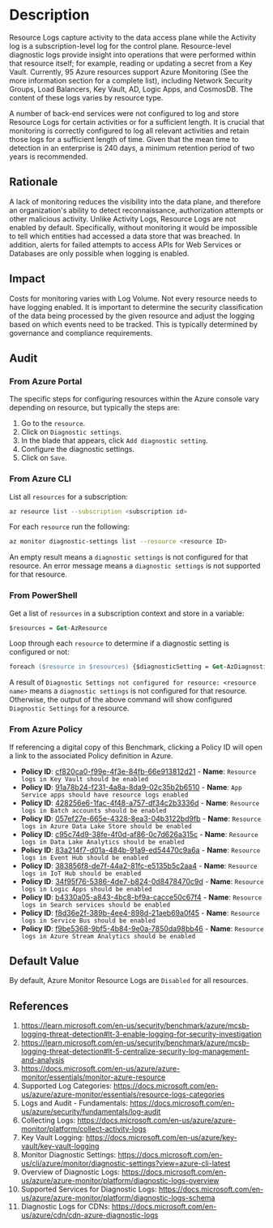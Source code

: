 # Description

Resource Logs capture activity to the data access plane while the Activity log is a subscription-level log for the control plane. Resource-level diagnostic logs provide insight into operations that were performed within that resource itself; for example, reading or updating a secret from a Key Vault. Currently, 95 Azure resources support Azure Monitoring (See the more information section for a complete list), including Network Security Groups, Load Balancers, Key Vault, AD, Logic Apps, and CosmosDB. The content of these logs varies by resource type.

A number of back-end services were not configured to log and store Resource Logs for certain activities or for a sufficient length. It is crucial that monitoring is correctly configured to log all relevant activities and retain those logs for a sufficient length of time. Given that the mean time to detection in an enterprise is 240 days, a minimum retention period of two years is recommended.

## Rationale

A lack of monitoring reduces the visibility into the data plane, and therefore an organization's ability to detect reconnaissance, authorization attempts or other malicious activity. Unlike Activity Logs, Resource Logs are not enabled by default. Specifically, without monitoring it would be impossible to tell which entities had accessed a data store that was breached. In addition, alerts for failed attempts to access APIs for Web Services or Databases are only possible when logging is enabled.

## Impact

Costs for monitoring varies with Log Volume. Not every resource needs to have logging enabled. It is important to determine the security classification of the data being processed by the given resource and adjust the logging based on which events need to be tracked. This is typically determined by governance and compliance requirements.

## Audit

### From Azure Portal

The specific steps for configuring resources within the Azure console vary depending on resource, but typically the steps are:

1. Go to the `resource`.
2. Click on `Diagnostic settings`.
3. In the blade that appears, click `Add diagnostic setting`.
4. Configure the diagnostic settings.
5. Click on `Save`.

### From Azure CLI

List all `resources` for a subscription:

```sh
az resource list --subscription <subscription id>
```

For each `resource` run the following:

```sh
az monitor diagnostic-settings list --resource <resource ID>
```

An empty result means a `diagnostic settings` is not configured for that resource. An error message means a `diagnostic settings` is not supported for that resource.

### From PowerShell

Get a list of `resources` in a subscription context and store in a variable:

```ps
$resources = Get-AzResource
```

Loop through each `resource` to determine if a diagnostic setting is configured or not:

```ps
foreach ($resource in $resources) {$diagnosticSetting = Get-AzDiagnosticSetting -ResourceId $resource.id -ErrorAction "SilentlyContinue"; if ([string]::IsNullOrEmpty($diagnosticSetting)) {$message = "Diagnostic Settings not configured for resource: " + $resource.Name;Write-Output $message}else{$diagnosticSetting}}
```

A result of `Diagnostic Settings not configured for resource: <resource name>` means a `diagnostic settings` is not configured for that resource. Otherwise, the output of the above command will show configured `Diagnostic Settings` for a resource.

### From Azure Policy

If referencing a digital copy of this Benchmark, clicking a Policy ID will open a link to the associated Policy definition in Azure.

- **Policy ID**: [cf820ca0-f99e-4f3e-84fb-66e913812d21](https://portal.azure.com/#view/Microsoft_Azure_Policy/PolicyDetailBlade/definitionId/%2Fproviders%2FMicrosoft.Authorization%2FpolicyDefinitions%2Fcf820ca0-f99e-4f3e-84fb-66e913812d21) - **Name**: `Resource logs in Key Vault should be enabled`
- **Policy ID**: [91a78b24-f231-4a8a-8da9-02c35b2b6510](https://portal.azure.com/#view/Microsoft_Azure_Policy/PolicyDetailBlade/definitionId/%2Fproviders%2FMicrosoft.Authorization%2FpolicyDefinitions%2F91a78b24-f231-4a8a-8da9-02c35b2b6510) - **Name**: `App Service apps should have resource logs enabled`
- **Policy ID**: [428256e6-1fac-4f48-a757-df34c2b3336d](https://portal.azure.com/#view/Microsoft_Azure_Policy/PolicyDetailBlade/definitionId/%2Fproviders%2FMicrosoft.Authorization%2FpolicyDefinitions%2F428256e6-1fac-4f48-a757-df34c2b3336d) - **Name**: `Resource logs in Batch accounts should be enabled`
- **Policy ID**: [057ef27e-665e-4328-8ea3-04b3122bd9fb](https://portal.azure.com/#view/Microsoft_Azure_Policy/PolicyDetailBlade/definitionId/%2Fproviders%2FMicrosoft.Authorization%2FpolicyDefinitions%2F057ef27e-665e-4328-8ea3-04b3122bd9fb) - **Name**: `Resource logs in Azure Data Lake Store should be enabled`
- **Policy ID**: [c95c74d9-38fe-4f0d-af86-0c7d626a315c](https://portal.azure.com/#view/Microsoft_Azure_Policy/PolicyDetailBlade/definitionId/%2Fproviders%2FMicrosoft.Authorization%2FpolicyDefinitions%2Fc95c74d9-38fe-4f0d-af86-0c7d626a315c) - **Name**: `Resource logs in Data Lake Analytics should be enabled`
- **Policy ID**: [83a214f7-d01a-484b-91a9-ed54470c9a6a](https://portal.azure.com/#view/Microsoft_Azure_Policy/PolicyDetailBlade/definitionId/%2Fproviders%2FMicrosoft.Authorization%2FpolicyDefinitions%2F83a214f7-d01a-484b-91a9-ed54470c9a6a) - **Name**: `Resource logs in Event Hub should be enabled`
- **Policy ID**: [383856f8-de7f-44a2-81fc-e5135b5c2aa4](https://portal.azure.com/#view/Microsoft_Azure_Policy/PolicyDetailBlade/definitionId/%2Fproviders%2FMicrosoft.Authorization%2FpolicyDefinitions%2F383856f8-de7f-44a2-81fc-e5135b5c2aa4) - **Name**: `Resource logs in IoT Hub should be enabled`
- **Policy ID**: [34f95f76-5386-4de7-b824-0d8478470c9d](https://portal.azure.com/#view/Microsoft_Azure_Policy/PolicyDetailBlade/definitionId/%2Fproviders%2FMicrosoft.Authorization%2FpolicyDefinitions%2F34f95f76-5386-4de7-b824-0d8478470c9d) - **Name**: `Resource logs in Logic Apps should be enabled`
- **Policy ID**: [b4330a05-a843-4bc8-bf9a-cacce50c67f4](https://portal.azure.com/#view/Microsoft_Azure_Policy/PolicyDetailBlade/definitionId/%2Fproviders%2FMicrosoft.Authorization%2FpolicyDefinitions%2Fb4330a05-a843-4bc8-bf9a-cacce50c67f4) - **Name**: `Resource logs in Search services should be enabled`
- **Policy ID**: [f8d36e2f-389b-4ee4-898d-21aeb69a0f45](https://portal.azure.com/#view/Microsoft_Azure_Policy/PolicyDetailBlade/definitionId/%2Fproviders%2FMicrosoft.Authorization%2FpolicyDefinitions%2Ff8d36e2f-389b-4ee4-898d-21aeb69a0f45) - **Name**: `Resource logs in Service Bus should be enabled`
- **Policy ID**: [f9be5368-9bf5-4b84-9e0a-7850da98bb46](https://portal.azure.com/#view/Microsoft_Azure_Policy/PolicyDetailBlade/definitionId/%2Fproviders%2FMicrosoft.Authorization%2FpolicyDefinitions%2Ff9be5368-9bf5-4b84-9e0a-7850da98bb46) - **Name**: `Resource logs in Azure Stream Analytics should be enabled`

## Default Value

By default, Azure Monitor Resource Logs are `Disabled` for all resources.

## References

1. <https://learn.microsoft.com/en-us/security/benchmark/azure/mcsb-logging-threat-detection#lt-3-enable-logging-for-security-investigation>
2. <https://learn.microsoft.com/en-us/security/benchmark/azure/mcsb-logging-threat-detection#lt-5-centralize-security-log-management-and-analysis>
3. <https://docs.microsoft.com/en-us/azure/azure-monitor/essentials/monitor-azure-resource>
4. Supported Log Categories: <https://docs.microsoft.com/en-us/azure/azure-monitor/essentials/resource-logs-categories>
5. Logs and Audit - Fundamentals: <https://docs.microsoft.com/en-us/azure/security/fundamentals/log-audit>
6. Collecting Logs: <https://docs.microsoft.com/en-us/azure/azure-monitor/platform/collect-activity-logs>
7. Key Vault Logging: <https://docs.microsoft.com/en-us/azure/key-vault/key-vault-logging>
8. Monitor Diagnostic Settings: <https://docs.microsoft.com/en-us/cli/azure/monitor/diagnostic-settings?view=azure-cli-latest>
9. Overview of Diagnostic Logs: <https://docs.microsoft.com/en-us/azure/azure-monitor/platform/diagnostic-logs-overview>
10. Supported Services for Diagnostic Logs: <https://docs.microsoft.com/en-us/azure/azure-monitor/platform/diagnostic-logs-schema>
11. Diagnostic Logs for CDNs: <https://docs.microsoft.com/en-us/azure/cdn/cdn-azure-diagnostic-logs>
